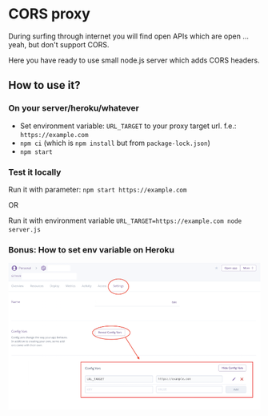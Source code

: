 # CORS proxy
During surfing through internet you will find open APIs which are open ... yeah, but don't support CORS.

Here you have ready to use small node.js server which adds CORS headers.

## How to use it?

### On your server/heroku/whatever

* Set environment variable: `URL_TARGET` to your proxy target url. f.e.: `https://example.com`
* `npm ci` (which is `npm install` but from `package-lock.json`)
* `npm start`

### Test it locally

Run it with parameter: `npm start https://example.com`

OR

Run it with environment variable `URL_TARGET=https://example.com node server.js`

### Bonus: How to set env variable on Heroku
![heroku env example](docs/heroku-env.png)
